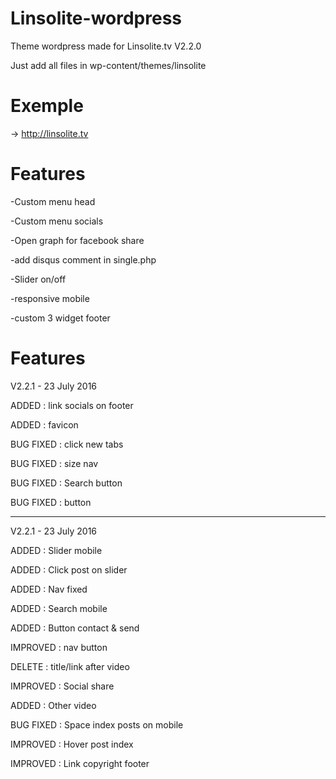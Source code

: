 # Linsolite-wordpress
Theme wordpress made for Linsolite.tv V2.2.0

Just add all files in wp-content/themes/linsolite


# Exemple

-> http://linsolite.tv


# Features 

-Custom menu head

-Custom menu socials

-Open graph for facebook share

-add disqus comment in single.php

-Slider on/off

-responsive mobile

-custom 3 widget footer


# Features 

V2.2.1 - 23 July 2016

ADDED : link socials on footer

ADDED : favicon

BUG FIXED : click new tabs

BUG FIXED : size nav

BUG FIXED : Search button

BUG FIXED : button

----------------------------

V2.2.1 - 23 July 2016

ADDED : Slider mobile

ADDED : Click post on slider

ADDED : Nav fixed

ADDED : Search mobile

ADDED : Button contact & send

IMPROVED : nav button

DELETE : title/link after video

IMPROVED : Social share

ADDED : Other video

BUG FIXED : Space index posts on mobile

IMPROVED : Hover post index

IMPROVED : Link copyright footer
